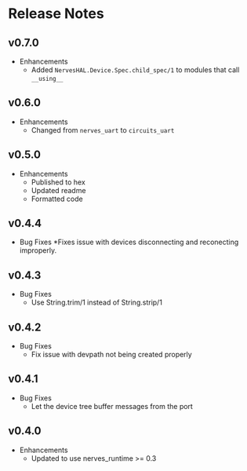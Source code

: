 # Release Notes

## v0.7.0

* Enhancements
  * Added `NervesHAL.Device.Spec.child_spec/1` to modules that call `__using__`

## v0.6.0

* Enhancements
  * Changed from `nerves_uart` to `circuits_uart`

## v0.5.0

* Enhancements
  * Published to hex
  * Updated readme
  * Formatted code

## v0.4.4

* Bug Fixes
  *Fixes issue with devices disconnecting and reconecting improperly.

## v0.4.3

* Bug Fixes
  * Use String.trim/1 instead of String.strip/1

## v0.4.2

* Bug Fixes
  * Fix issue with devpath not being created properly

## v0.4.1

* Bug Fixes
  * Let the device tree buffer messages from the port

## v0.4.0

  * Enhancements
    * Updated to use nerves_runtime >= 0.3
